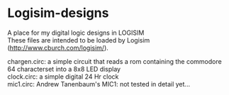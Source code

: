 # Logisim-designs
A place for my digital logic designs in LOGISIM  
These files are intended to be loaded by Logisim (http://www.cburch.com/logisim/).

chargen.circ: a simple circuit that reads a rom containing the commodore 64 characterset into a 8x8 LED display  
clock.circ: a simple digital 24 Hr clock  
mic1.circ: Andrew Tanenbaum's MIC1: not tested in detail yet...
